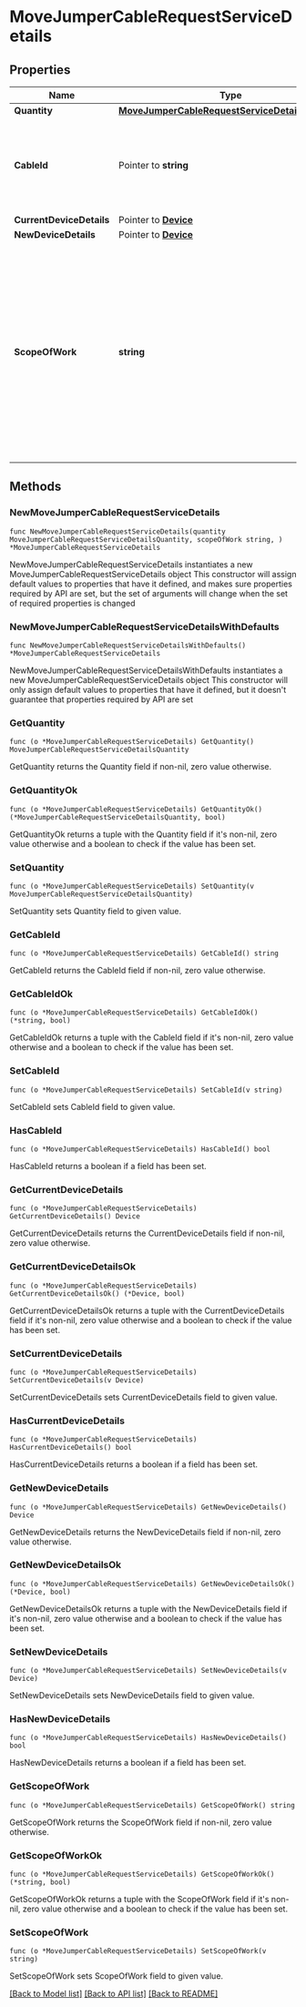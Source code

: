 # MoveJumperCableRequestServiceDetails

## Properties

Name | Type | Description | Notes
------------ | ------------- | ------------- | -------------
**Quantity** | [**MoveJumperCableRequestServiceDetailsQuantity**](MoveJumperCableRequestServiceDetailsQuantity.md) |  | 
**CableId** | Pointer to **string** | Enter Cable ID or ‘None’ if not applicable. This field is mandatory if &#39;Quantity&#39; is 1. | [optional] 
**CurrentDeviceDetails** | Pointer to [**Device**](Device.md) |  | [optional] 
**NewDeviceDetails** | Pointer to [**Device**](Device.md) |  | [optional] 
**ScopeOfWork** | **string** | Enter any additional details that will help our technicians execute your request. You may also attach your scope of work as a document if you exceed the character limit in this field. | 

## Methods

### NewMoveJumperCableRequestServiceDetails

`func NewMoveJumperCableRequestServiceDetails(quantity MoveJumperCableRequestServiceDetailsQuantity, scopeOfWork string, ) *MoveJumperCableRequestServiceDetails`

NewMoveJumperCableRequestServiceDetails instantiates a new MoveJumperCableRequestServiceDetails object
This constructor will assign default values to properties that have it defined,
and makes sure properties required by API are set, but the set of arguments
will change when the set of required properties is changed

### NewMoveJumperCableRequestServiceDetailsWithDefaults

`func NewMoveJumperCableRequestServiceDetailsWithDefaults() *MoveJumperCableRequestServiceDetails`

NewMoveJumperCableRequestServiceDetailsWithDefaults instantiates a new MoveJumperCableRequestServiceDetails object
This constructor will only assign default values to properties that have it defined,
but it doesn't guarantee that properties required by API are set

### GetQuantity

`func (o *MoveJumperCableRequestServiceDetails) GetQuantity() MoveJumperCableRequestServiceDetailsQuantity`

GetQuantity returns the Quantity field if non-nil, zero value otherwise.

### GetQuantityOk

`func (o *MoveJumperCableRequestServiceDetails) GetQuantityOk() (*MoveJumperCableRequestServiceDetailsQuantity, bool)`

GetQuantityOk returns a tuple with the Quantity field if it's non-nil, zero value otherwise
and a boolean to check if the value has been set.

### SetQuantity

`func (o *MoveJumperCableRequestServiceDetails) SetQuantity(v MoveJumperCableRequestServiceDetailsQuantity)`

SetQuantity sets Quantity field to given value.


### GetCableId

`func (o *MoveJumperCableRequestServiceDetails) GetCableId() string`

GetCableId returns the CableId field if non-nil, zero value otherwise.

### GetCableIdOk

`func (o *MoveJumperCableRequestServiceDetails) GetCableIdOk() (*string, bool)`

GetCableIdOk returns a tuple with the CableId field if it's non-nil, zero value otherwise
and a boolean to check if the value has been set.

### SetCableId

`func (o *MoveJumperCableRequestServiceDetails) SetCableId(v string)`

SetCableId sets CableId field to given value.

### HasCableId

`func (o *MoveJumperCableRequestServiceDetails) HasCableId() bool`

HasCableId returns a boolean if a field has been set.

### GetCurrentDeviceDetails

`func (o *MoveJumperCableRequestServiceDetails) GetCurrentDeviceDetails() Device`

GetCurrentDeviceDetails returns the CurrentDeviceDetails field if non-nil, zero value otherwise.

### GetCurrentDeviceDetailsOk

`func (o *MoveJumperCableRequestServiceDetails) GetCurrentDeviceDetailsOk() (*Device, bool)`

GetCurrentDeviceDetailsOk returns a tuple with the CurrentDeviceDetails field if it's non-nil, zero value otherwise
and a boolean to check if the value has been set.

### SetCurrentDeviceDetails

`func (o *MoveJumperCableRequestServiceDetails) SetCurrentDeviceDetails(v Device)`

SetCurrentDeviceDetails sets CurrentDeviceDetails field to given value.

### HasCurrentDeviceDetails

`func (o *MoveJumperCableRequestServiceDetails) HasCurrentDeviceDetails() bool`

HasCurrentDeviceDetails returns a boolean if a field has been set.

### GetNewDeviceDetails

`func (o *MoveJumperCableRequestServiceDetails) GetNewDeviceDetails() Device`

GetNewDeviceDetails returns the NewDeviceDetails field if non-nil, zero value otherwise.

### GetNewDeviceDetailsOk

`func (o *MoveJumperCableRequestServiceDetails) GetNewDeviceDetailsOk() (*Device, bool)`

GetNewDeviceDetailsOk returns a tuple with the NewDeviceDetails field if it's non-nil, zero value otherwise
and a boolean to check if the value has been set.

### SetNewDeviceDetails

`func (o *MoveJumperCableRequestServiceDetails) SetNewDeviceDetails(v Device)`

SetNewDeviceDetails sets NewDeviceDetails field to given value.

### HasNewDeviceDetails

`func (o *MoveJumperCableRequestServiceDetails) HasNewDeviceDetails() bool`

HasNewDeviceDetails returns a boolean if a field has been set.

### GetScopeOfWork

`func (o *MoveJumperCableRequestServiceDetails) GetScopeOfWork() string`

GetScopeOfWork returns the ScopeOfWork field if non-nil, zero value otherwise.

### GetScopeOfWorkOk

`func (o *MoveJumperCableRequestServiceDetails) GetScopeOfWorkOk() (*string, bool)`

GetScopeOfWorkOk returns a tuple with the ScopeOfWork field if it's non-nil, zero value otherwise
and a boolean to check if the value has been set.

### SetScopeOfWork

`func (o *MoveJumperCableRequestServiceDetails) SetScopeOfWork(v string)`

SetScopeOfWork sets ScopeOfWork field to given value.



[[Back to Model list]](../README.md#documentation-for-models) [[Back to API list]](../README.md#documentation-for-api-endpoints) [[Back to README]](../README.md)


